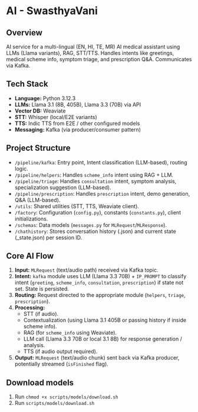 # AI - SwasthyaVani

## Overview

AI service for a multi-lingual (EN, HI, TE, MR) AI medical assistant using LLMs (Llama variants), RAG, STT/TTS. Handles intents like greetings, medical scheme info, symptom triage, and prescription Q&A. Communicates via Kafka.

## Tech Stack

* **Language:** Python 3.12.3
* **LLMs:** Llama 3.1 (8B, 405B), Llama 3.3 (70B) via API
* **Vector DB:** Weaviate
* **STT:** Whisper (local/E2E variants)
* **TTS:** Indic TTS from E2E / other configured models
* **Messaging:** Kafka (via producer/consumer pattern)

## Project Structure

* `/pipeline/kafka`: Entry point, Intent classification (LLM-based), routing logic.
* `/pipeline/helpers`: Handles `scheme_info` intent using RAG + LLM.
* `/pipeline/triage`: Handles `consultation` intent, symptom analysis, specialization suggestion (LLM-based).
* `/pipeline/prescription`: Handles `prescription` intent, demo generation, Q&A (LLM-based).
* `/utils`: Shared utilities (STT, TTS, Weaviate client).
* `/factory`: Configuration (`config.py`), constants (`constants.py`), client initializations.
* `/schemas`: Data models (`messages.py` for `MLRequest`/`MLResponse`).
* `/chathistory`: Stores conversation history (.json) and current state (_state.json) per session ID.

## Core AI Flow

1.  **Input:** `MLRequest` (text/audio path) received via Kafka topic.
2.  **Intent:** `kafka` module uses LLM (Llama 3.3 70B) + `IP_PROMPT` to classify intent (`greeting`, `scheme_info`, `consultation`, `prescription`) if state not set. State is persisted.
3.  **Routing:** Request directed to the appropriate module (`helpers`, `triage`, `prescription`).
4.  **Processing:**
    * STT (if audio).
    * Contextualization (using Llama 3.1 405B or passing history if inside scheme info).
    * RAG (for `scheme_info` using Weaviate).
    * LLM call (Llama 3.3 70B or local 3.1 8B) for response generation / analysis.
    * TTS (if audio output required).
5.  **Output:** `MLRequest` (text/audio chunk) sent back via Kafka producer, potentially streamed (`isFinished` flag).

## Download models
1. Run `chmod +x scripts/models/download.sh`
2. Run `scripts/models/download.sh`
